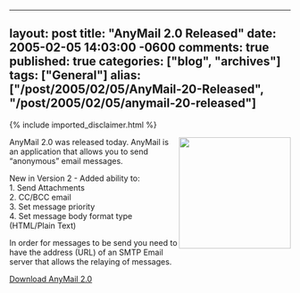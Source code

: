   ---
  layout: post
  title: "AnyMail 2.0 Released"
  date: 2005-02-05 14:03:00 -0600
  comments: true
  published: true
  categories: ["blog", "archives"]
  tags: ["General"]
  alias: ["/post/2005/02/05/AnyMail-20-Released", "/post/2005/02/05/anymail-20-released"]
  ---
<!-- more -->
{% include imported_disclaimer.html %}
<P><IMG src="/products/images/anymail2.jpg" width=200 align=right border=0>AnyMail 2.0 was released today. AnyMail is an application that allows you to send &#8220;anonymous&#8221; email messages.</P>
<P>New in Version 2 -&nbsp;Added ability to:<BR>1. Send Attachments<BR>2. CC/BCC email<BR>3. Set message priority<BR>4. Set message body format type (HTML/Plain Text)</P>
<P>In order for messages to be send you need to have the address (URL) of an SMTP Email server that allows the relaying of messages.</P>
<P><A href="http://pietschsoft.com/products/#AnyMail">Download AnyMail 2.0</A></P>
